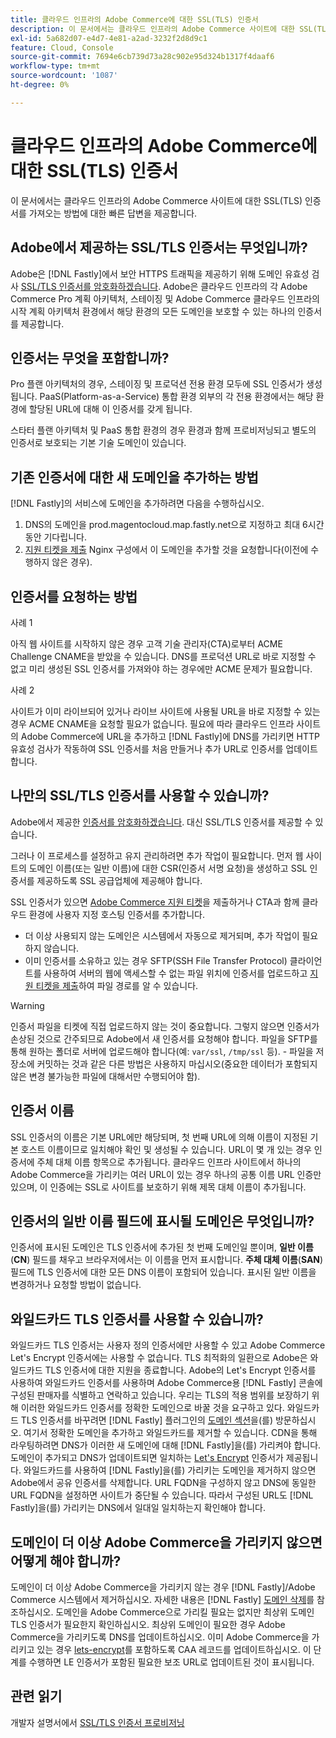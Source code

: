 ```yaml
---
title: 클라우드 인프라의 Adobe Commerce에 대한 SSL(TLS) 인증서
description: 이 문서에서는 클라우드 인프라의 Adobe Commerce 사이트에 대한 SSL(TLS) 인증서를 가져오는 방법에 대한 빠른 답변을 제공합니다.
exl-id: 5a682d07-e4d7-4e81-a2ad-3232f2d8d9c1
feature: Cloud, Console
source-git-commit: 7694e6cb739d73a28c902e95d324b1317f4daaf6
workflow-type: tm+mt
source-wordcount: '1087'
ht-degree: 0%

---
```


# 클라우드 인프라의 Adobe Commerce에 대한 SSL(TLS) 인증서

이 문서에서는 클라우드 인프라의 Adobe Commerce 사이트에 대한 SSL(TLS) 인증서를 가져오는 방법에 대한 빠른 답변을 제공합니다.

## Adobe에서 제공하는 SSL/TLS 인증서는 무엇입니까?

Adobe은 [!DNL Fastly]에서 보안 HTTPS 트래픽을 제공하기 위해 도메인 유효성 검사 [SSL/TLS 인증서를 암호화하겠습니다](https://letsencrypt.org/). Adobe은 클라우드 인프라의 각 Adobe Commerce Pro 계획 아키텍처, 스테이징 및 Adobe Commerce 클라우드 인프라의 시작 계획 아키텍처 환경에서 해당 환경의 모든 도메인을 보호할 수 있는 하나의 인증서를 제공합니다.

## 인증서는 무엇을 포함합니까?

Pro 플랜 아키텍처의 경우, 스테이징 및 프로덕션 전용 환경 모두에 SSL 인증서가 생성됩니다. PaaS(Platform-as-a-Service) 통합 환경 외부의 각 전용 환경에서는 해당 환경에 할당된 URL에 대해 이 인증서를 갖게 됩니다.

스타터 플랜 아키텍처 및 PaaS 통합 환경의 경우 환경과 함께 프로비저닝되고 별도의 인증서로 보호되는 기본 기술 도메인이 있습니다.

## 기존 인증서에 대한 새 도메인을 추가하는 방법

[!DNL Fastly]의 서비스에 도메인을 추가하려면 다음을 수행하십시오.

1. DNS의 도메인을 prod.magentocloud.map.fastly.net으로 지정하고 최대 6시간 동안 기다립니다.
1. [지원 티켓을 제출](/help/help-center-guide/help-center/magento-help-center-user-guide.md#submit-ticket) Nginx 구성에서 이 도메인을 추가할 것을 요청합니다(이전에 수행하지 않은 경우).

## 인증서를 요청하는 방법

사례 1

아직 웹 사이트를 시작하지 않은 경우 고객 기술 관리자(CTA)로부터 ACME Challenge CNAME을 받았을 수 있습니다. DNS를 프로덕션 URL로 바로 지정할 수 없고 미리 생성된 SSL 인증서를 가져와야 하는 경우에만 ACME 문제가 필요합니다.

사례 2

사이트가 이미 라이브되어 있거나 라이브 사이트에 사용될 URL을 바로 지정할 수 있는 경우 ACME CNAME을 요청할 필요가 없습니다. 필요에 따라 클라우드 인프라 사이트의 Adobe Commerce에 URL을 추가하고 [!DNL Fastly]에 DNS를 가리키면 HTTP 유효성 검사가 작동하여 SSL 인증서를 처음 만들거나 추가 URL로 인증서를 업데이트합니다.

## 나만의 SSL/TLS 인증서를 사용할 수 있습니까?

Adobe에서 제공한 [인증서를 암호화하겠습니다](https://letsencrypt.org/). 대신 SSL/TLS 인증서를 제공할 수 있습니다.

그러나 이 프로세스를 설정하고 유지 관리하려면 추가 작업이 필요합니다. 먼저 웹 사이트의 도메인 이름(또는 일반 이름)에 대한 CSR(인증서 서명 요청)을 생성하고 SSL 인증서를 제공하도록 SSL 공급업체에 제공해야 합니다.

SSL 인증서가 있으면 [Adobe Commerce 지원 티켓](/help/help-center-guide/help-center/magento-help-center-user-guide.md#submit-ticket)을 제출하거나 CTA과 함께 클라우드 환경에 사용자 지정 호스팅 인증서를 추가합니다.

* 더 이상 사용되지 않는 도메인은 시스템에서 자동으로 제거되며, 추가 작업이 필요하지 않습니다.
* 이미 인증서를 소유하고 있는 경우 SFTP(SSH File Transfer Protocol) 클라이언트를 사용하여 서버의 웹에 액세스할 수 없는 파일 위치에 인증서를 업로드하고 [지원 티켓을 제출](/help/help-center-guide/help-center/magento-help-center-user-guide.md#submit-ticket)하여 파일 경로를 알 수 있습니다.

>[!WARNING]
>
>인증서 파일을 티켓에 직접 업로드하지 않는 것이 중요합니다. 그렇지 않으면 인증서가 손상된 것으로 간주되므로 Adobe에서 새 인증서를 요청해야 합니다.
>파일을 SFTP를 통해 원하는 폴더로 서버에 업로드해야 합니다(예: `var/ssl`, `/tmp/ssl` 등). - 파일을 저장소에 커밋하는 것과 같은 다른 방법은 사용하지 마십시오(중요한 데이터가 포함되지 않은 변경 불가능한 파일에 대해서만 수행되어야 함).

## 인증서 이름

SSL 인증서의 이름은 기본 URL에만 해당되며, 첫 번째 URL에 의해 이름이 지정된 기본 호스트 이름이므로 일치해야 확인 및 생성될 수 있습니다. URL이 몇 개 있는 경우 인증서에 주체 대체 이름 항목으로 추가됩니다. 클라우드 인프라 사이트에서 하나의 Adobe Commerce을 가리키는 여러 URL이 있는 경우 하나의 공통 이름 URL 인증만 있으며, 이 인증에는 SSL로 사이트를 보호하기 위해 제목 대체 이름이 추가됩니다.

## 인증서의 일반 이름 필드에 표시될 도메인은 무엇입니까?

인증서에 표시된 도메인은 TLS 인증서에 추가된 첫 번째 도메인일 뿐이며, **일반 이름**(**CN**) 필드를 채우고 브라우저에서는 이 이름을 먼저 표시합니다. **주체 대체 이름**(**SAN**) 필드에 TLS 인증서에 대한 모든 DNS 이름이 포함되어 있습니다. 표시된 일반 이름을 변경하거나 요청할 방법이 없습니다.

## 와일드카드 TLS 인증서를 사용할 수 있습니까?

와일드카드 TLS 인증서는 사용자 정의 인증서에만 사용할 수 있고 Adobe Commerce Let&#39;s Encrypt 인증서에는 사용할 수 없습니다. TLS 최적화의 일환으로 Adobe은 와일드카드 TLS 인증서에 대한 지원을 종료합니다. Adobe의 Let&#39;s Encrypt 인증서를 사용하여 와일드카드 인증서를 사용하며 Adobe Commerce용 [!DNL Fastly] 콘솔에 구성된 판매자를 식별하고 연락하고 있습니다. 우리는 TLS의 적용 범위를 보장하기 위해 이러한 와일드카드 인증서를 정확한 도메인으로 바꿀 것을 요구하고 있다. 와일드카드 TLS 인증서를 바꾸려면 [!DNL Fastly] 플러그인의 [도메인 섹션](https://experienceleague.adobe.com/en/docs/commerce-cloud-service/user-guide/cdn/setup-fastly/fastly-custom-cache-configuration#manage-domains)을(를) 방문하십시오. 여기서 정확한 도메인을 추가하고 와일드카드를 제거할 수 있습니다. CDN을 통해 라우팅하려면 DNS가 이러한 새 도메인에 대해 [!DNL Fastly]을(를) 가리켜야 합니다. 도메인이 추가되고 DNS가 업데이트되면 일치하는 [Let&#39;s Encrypt](https://letsencrypt.org/) 인증서가 제공됩니다. 와일드카드를 사용하여 [!DNL Fastly]을(를) 가리키는 도메인을 제거하지 않으면 Adobe에서 공유 인증서를 삭제합니다. URL FQDN을 구성하지 않고 DNS에 동일한 URL FQDN을 설정하면 사이트가 중단될 수 있습니다. 따라서 구성된 URL도 [!DNL Fastly]을(를) 가리키는 DNS에서 일대일 일치하는지 확인해야 합니다.

## 도메인이 더 이상 Adobe Commerce을 가리키지 않으면 어떻게 해야 합니까?

도메인이 더 이상 Adobe Commerce을 가리키지 않는 경우 [!DNL Fastly]/Adobe Commerce 시스템에서 제거하십시오. 자세한 내용은 [!DNL Fastly] [도메인 삭제](https://docs.fastly.com/en/guides/working-with-domains#deleting-a-domain)를 참조하십시오. 도메인을 Adobe Commerce으로 가리킬 필요는 없지만 최상위 도메인 TLS 인증서가 필요한지 확인하십시오. 최상위 도메인이 필요한 경우 Adobe Commerce을 가리키도록 DNS를 업데이트하십시오. 이미 Adobe Commerce을 가리키고 있는 경우 [lets-encrypt](https://letsencrypt.org/)를 포함하도록 CAA 레코드를 업데이트하십시오. 이 단계를 수행하면 LE 인증서가 포함된 필요한 보조 URL로 업데이트된 것이 표시됩니다&#x200B;.

## 관련 읽기

개발자 설명서에서 [SSL/TLS 인증서 프로비저닝](https://experienceleague.adobe.com/en/docs/commerce-cloud-service/user-guide/cdn/setup-fastly/fastly-configuration#provision-ssltls-certificates)
